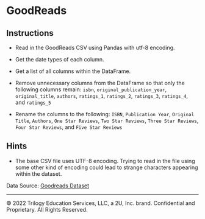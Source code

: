 # GoodReads

## Instructions

* Read in the GoodReads CSV using Pandas with utf-8 encoding.

* Get the date types of each column.

* Get a list of all columns within the DataFrame.

* Remove unnecessary columns from the DataFrame so that only the following columns remain: `isbn`, `original_publication_year`, `original_title`, `authors`, `ratings_1`, `ratings_2`, `ratings_3`, `ratings_4`, and `ratings_5`

* Rename the columns to the following: `ISBN`, `Publication Year`, `Original Title`, `Authors`, `One Star Reviews`, `Two Star Reviews`, `Three Star Reviews`, `Four Star Reviews`, and `Five Star Reviews`

## Hints

* The base CSV file uses UTF-8 encoding. Trying to read in the file using some other kind of encoding could lead to strange characters appearing within the dataset.

Data Source: [Goodreads Dataset](http://fastml.com/goodbooks-10k-a-new-dataset-for-book-recommendations/)

---

© 2022 Trilogy Education Services, LLC, a 2U, Inc. brand.  Confidential and Proprietary.  All Rights Reserved.